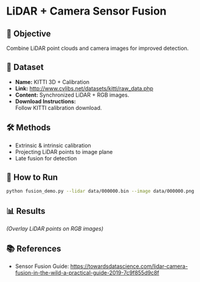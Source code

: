 # LiDAR + Camera Sensor Fusion

## 🎯 Objective
Combine LiDAR point clouds and camera images for improved detection.

## 📂 Dataset
- **Name:** KITTI 3D + Calibration
- **Link:** http://www.cvlibs.net/datasets/kitti/raw_data.php
- **Content:** Synchronized LiDAR + RGB images.
- **Download Instructions:**  
Follow KITTI calibration download.

## 🛠️ Methods
- Extrinsic & intrinsic calibration
- Projecting LiDAR points to image plane
- Late fusion for detection

## 🚀 How to Run
```bash
python fusion_demo.py --lidar data/000000.bin --image data/000000.png
```

## 📊 Results
*(Overlay LiDAR points on RGB images)*

## 📚 References
- Sensor Fusion Guide: https://towardsdatascience.com/lidar-camera-fusion-in-the-wild-a-practical-guide-2019-7c9f855d9c8f
